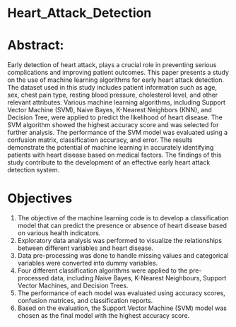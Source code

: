 # Heart_Attack_Detection
# Abstract:
Early detection of heart attack, plays a
crucial role in preventing serious complications and
improving patient outcomes. This paper presents a
study on the use of machine learning algorithms for
early heart attack detection. The dataset used in this
study includes patient information such as age, sex,
chest pain type, resting blood pressure, cholesterol
level, and other relevant attributes. Various machine
learning algorithms, including Support Vector
Machine (SVM), Naive Bayes, K-Nearest Neighbors
(KNN), and Decision Tree, were applied to predict
the likelihood of heart disease. The SVM algorithm
showed the highest accuracy score and was selected
for further analysis. The performance of the SVM
model was evaluated using a confusion matrix,
classification accuracy, and error. The results
demonstrate the potential of machine learning in
accurately identifying patients with heart disease
based on medical factors. The findings of this study
contribute to the development of an effective early
heart attack detection system.

# Objectives
1. The objective of the machine learning code is to
develop a classification model that can predict the
presence or absence of heart disease based on
various health indicators.
2. Exploratory data analysis was performed to
visualize the relationships between different
variables and heart disease.
3. Data pre-processing was done to handle missing
values and categorical variables were converted into
dummy variables.
4. Four different classification algorithms were
applied to the pre-processed data, including Naive
Bayes, K-Nearest Neighbours, Support Vector
Machines, and Decision Trees.
5. The performance of each model was evaluated
using accuracy scores, confusion matrices, and
classification reports.
6. Based on the evaluation, the Support Vector
Machine (SVM) model was chosen as the final
model with the highest accuracy score.
